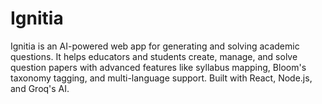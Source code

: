 # Ignitia
Ignitia is an AI-powered web app for generating and solving academic questions. It helps educators and students create, manage, and solve question papers with advanced features like syllabus mapping, Bloom's taxonomy tagging, and multi-language support. Built with React, Node.js, and Groq's AI.
